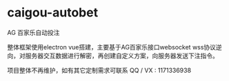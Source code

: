 # caigou-autobet

AG 百家乐自动投注

整体框架使用electron vue搭建，主要基于AG百家乐接口websocket wss协议逆向，对服务器交互数据进行解密，再创建自定义方案，向服务器发送下注指令。

项目整体不再维护，如有其它定制需求可联系  QQ / VX : 1171336938
